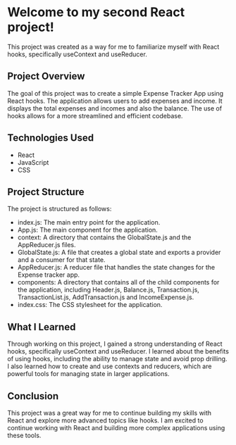 # Welcome to my second React project!

This project was created as a way for me to familiarize myself with React hooks, specifically useContext and useReducer.

## Project Overview

The goal of this project was to create a simple Expense Tracker App using React hooks. The application allows users to add expenses and income. It displays the total expenses and incomes and also the balance. The use of hooks allows for a more streamlined and efficient codebase.

## Technologies Used

* React
* JavaScript
* CSS

## Project Structure

The project is structured as follows:

* index.js: The main entry point for the application.
* App.js: The main component for the application.
* context: A directory that contains the GlobalState.js and the AppReducer.js files.
* GlobalState.js: A file that creates a global state and exports a provider and a consumer for that state.
* AppReducer.js: A reducer file that handles the state changes for the Expense tracker app.
* components: A directory that contains all of the child components for the application, including Header.js, Balance.js, Transaction.js, TransactionList.js, AddTransaction.js and IncomeExpense.js.
* index.css: The CSS stylesheet for the application.

## What I Learned

Through working on this project, I gained a strong understanding of React hooks, specifically useContext and useReducer. I learned about the benefits of using hooks, including the ability to manage state and avoid prop drilling. I also learned how to create and use contexts and reducers, which are powerful tools for managing state in larger applications.

## Conclusion

This project was a great way for me to continue building my skills with React and explore more advanced topics like hooks. I am excited to continue working with React and building more complex applications using these tools.

